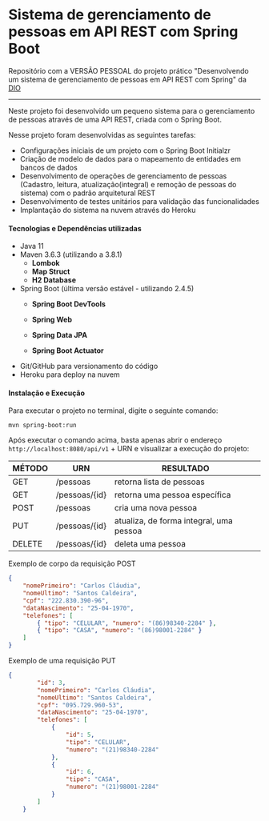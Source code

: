 # Sistema de gerenciamento de pessoas em API REST com Spring Boot
Repositório com a VERSÃO PESSOAL do projeto prático "Desenvolvendo um sistema de gerenciamento de pessoas em API REST com Spring" da [DIO](https://digitalinnovation.one/)

-----------------------

Neste projeto foi desenvolvido um pequeno sistema para o gerenciamento de pessoas através de uma API REST, criada com o Spring Boot.

Nesse projeto foram desenvolvidas as seguintes tarefas:

* Configurações iniciais de um projeto com o Spring Boot Initialzr 
* Criação de modelo de dados para o mapeamento de entidades em bancos de dados
* Desenvolvimento de operações de gerenciamento de pessoas (Cadastro, leitura, atualização(integral) e remoção de pessoas do sistema) com o padrão arquitetural REST
* Desenvolvimento de testes unitários para validação das funcionalidades
* Implantação do sistema na nuvem através do Heroku



#### Tecnologias e Dependências utilizadas

- Java 11
- Maven 3.6.3 (utilizando a 3.8.1)
  - **Lombok**
  - **Map Struct**
  - **H2 Database**
- Spring Boot (última versão estável  - utilizando 2.4.5)
  - **Spring Boot DevTools**
  - **Spring Web**
  - **Spring Data JPA** 

  - **Spring Boot Actuator**
- Git/GitHub para versionamento do código
- Heroku para deploy na nuvem



#### Instalação e Execução

Para executar o projeto no terminal, digite o seguinte comando:

```shell script
mvn spring-boot:run 
```

Após executar o comando acima, basta apenas abrir o endereço ``http://localhost:8080/api/v1`` + URN e visualizar a execução do projeto:

| MÉTODO | URN           | RESULTADO                               |
| ------ | ------------- | --------------------------------------- |
| GET    | /pessoas      | retorna lista de pessoas                |
| GET    | /pessoas/{id} | retorna uma pessoa específica           |
| POST   | /pessoas      | cria uma nova pessoa                    |
| PUT    | /pessoas/{id} | atualiza, de forma integral, uma pessoa |
| DELETE | /pessoas/{id} | deleta uma pessoa                       |

Exemplo de corpo da requisição POST

```json
{
    "nomePrimeiro": "Carlos Cláudia",
    "nomeUltimo": "Santos Caldeira",
    "cpf": "222.830.390-96",
    "dataNascimento": "25-04-1970",
    "telefones": [
        { "tipo": "CELULAR", "numero": "(86)98340-2284" },
        { "tipo": "CASA", "numero": "(86)98001-2284" }
    ]
}
```

Exemplo de uma requisição PUT

```json
{
        "id": 3,
        "nomePrimeiro": "Carlos Cláudia",
        "nomeUltimo": "Santos Caldeira",
        "cpf": "095.729.960-53",
        "dataNascimento": "25-04-1970",
        "telefones": [
            {
                "id": 5,
                "tipo": "CELULAR",
                "numero": "(21)98340-2284"
            },
            {
                "id": 6,
                "tipo": "CASA",
                "numero": "(21)98001-2284"
            }
        ]
    }
```

